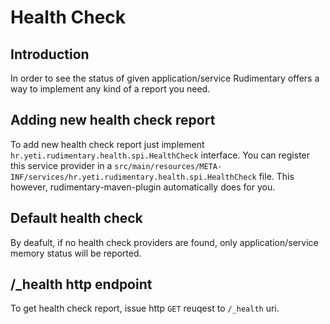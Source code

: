 # Health Check

## Introduction
In order to see the status of given application/service Rudimentary offers a way to implement any kind of a report you need.

## Adding new health check report
To add new health check report just implement `hr.yeti.rudimentary.health.spi.HealthCheck` interface. You can register this service provider in a `src/main/resources/META-INF/services/hr.yeti.rudimentary.health.spi.HealthCheck` file. This however, rudimentary-maven-plugin automatically does for you.

## Default health check
By deafult, if no health check providers are found, only application/service memory status will be reported.

## /_health http endpoint
To get health check report, issue http `GET` reuqest to `/_health` uri.
